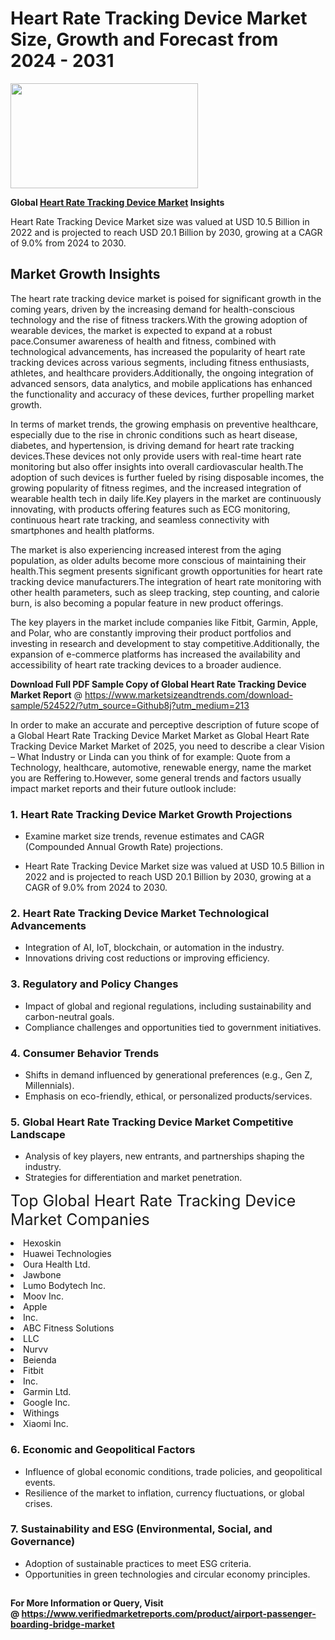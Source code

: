 <H1>Heart Rate Tracking Device Market Size, Growth and Forecast from 2024 - 2031</H1><img class="aligncenter size-medium wp-image-584254" src="https://thirdeyenews.in/wp-content/uploads/2024/09/Global-Market-Research-300x168.jpeg" alt="" width="300" height="168" /><p><strong>Global&nbsp;<a href="https://www.marketsizeandtrends.com/download-sample/524522/?utm_source=Github8j?utm_medium=213">Heart Rate Tracking Device Market</a> Insights</strong></p><p>Heart Rate Tracking Device Market size was valued at USD 10.5 Billion in 2022 and is projected to reach USD 20.1 Billion by 2030, growing at a CAGR of 9.0% from 2024 to 2030.</p><p><h2>Market Growth Insights</h2> <p>The heart rate tracking device market is poised for significant growth in the coming years, driven by the increasing demand for health-conscious technology and the rise of fitness trackers.With the growing adoption of wearable devices, the market is expected to expand at a robust pace.Consumer awareness of health and fitness, combined with technological advancements, has increased the popularity of heart rate tracking devices across various segments, including fitness enthusiasts, athletes, and healthcare providers.Additionally, the ongoing integration of advanced sensors, data analytics, and mobile applications has enhanced the functionality and accuracy of these devices, further propelling market growth.</p> <p>In terms of market trends, the growing emphasis on preventive healthcare, especially due to the rise in chronic conditions such as heart disease, diabetes, and hypertension, is driving demand for heart rate tracking devices.These devices not only provide users with real-time heart rate monitoring but also offer insights into overall cardiovascular health.The adoption of such devices is further fueled by rising disposable incomes, the growing popularity of fitness regimes, and the increased integration of wearable health tech in daily life.Key players in the market are continuously innovating, with products offering features such as ECG monitoring, continuous heart rate tracking, and seamless connectivity with smartphones and health platforms.</p> <p>The market is also experiencing increased interest from the aging population, as older adults become more conscious of maintaining their health.This segment presents significant growth opportunities for heart rate tracking device manufacturers.The integration of heart rate monitoring with other health parameters, such as sleep tracking, step counting, and calorie burn, is also becoming a popular feature in new product offerings.</p> <p>The key players in the market include companies like Fitbit, Garmin, Apple, and Polar, who are constantly improving their product portfolios and investing in research and development to stay competitive.Additionally, the expansion of e-commerce platforms has increased the availability and accessibility of heart rate tracking devices to a broader audience.</p> <p><span class=""><strong>Download Full PDF Sample Copy of Global Heart Rate Tracking Device Market Report</strong> @ <a href="https://www.marketsizeandtrends.com/download-sample/524522/?utm_source=Github8j?utm_medium=213" target="_blank">https://www.marketsizeandtrends.com/download-sample/524522/?utm_source=Github8j?utm_medium=213</a></span></p><p>In order to make an accurate and perceptive description of future scope of a Global&nbsp;Heart Rate Tracking Device Market Market as Global&nbsp;Heart Rate Tracking Device Market Market of 2025, you need to describe a clear Vision &ndash; What Industry or Linda can you think of for example: Quote from a Technology, healthcare, automotive, renewable energy, name the market you are Reffering to.However, some general trends and factors usually impact market reports and their future outlook include:</p><h3>1.&nbsp;<strong>Heart Rate Tracking Device Market Growth Projections</strong></h3><ul><li>Examine market size trends, revenue estimates and CAGR (Compounded Annual Growth Rate) projections.</li><li><p>Heart Rate Tracking Device Market size was valued at USD 10.5 Billion in 2022 and is projected to reach USD 20.1 Billion by 2030, growing at a CAGR of 9.0% from 2024 to 2030.</p></li></ul><h3>2.&nbsp;<strong>Heart Rate Tracking Device Market Technological Advancements</strong></h3><ul><li>Integration of AI, IoT, blockchain, or automation in the industry.</li><li>Innovations driving cost reductions or improving efficiency.</li></ul><h3>3.&nbsp;<strong>Regulatory and Policy Changes</strong></h3><ul><li>Impact of global and regional regulations, including sustainability and carbon-neutral goals.</li><li>Compliance challenges and opportunities tied to government initiatives.</li></ul><h3>4.&nbsp;<strong>Consumer Behavior Trends</strong></h3><ul><li>Shifts in demand influenced by generational preferences (e.g., Gen Z, Millennials).</li><li>Emphasis on eco-friendly, ethical, or personalized products/services.</li></ul><h3>5.&nbsp;<strong>Global Heart Rate Tracking Device Market Competitive Landscape</strong></h3><ul><li>Analysis of key players, new entrants, and partnerships shaping the industry.</li><li>Strategies for differentiation and market penetration.</li></ul><p data-pm-slice="1 1 []"><span style="color: inherit; font-family: inherit; font-size: 25px;">Top Global Heart Rate Tracking Device Market Companies</span></p><div class="" data-test-id=""><p><li>Hexoskin</li><li> Huawei Technologies</li><li> Oura Health Ltd.</li><li> Jawbone</li><li> Lumo Bodytech Inc.</li><li> Moov Inc.</li><li> Apple</li><li> Inc.</li><li> ABC Fitness Solutions</li><li> LLC</li><li> Nurvv</li><li> Beienda</li><li> Fitbit</li><li> Inc.</li><li> Garmin Ltd.</li><li> Google Inc.</li><li> Withings</li><li> Xiaomi Inc.</li></p></div><h3>6.&nbsp;<strong>Economic and Geopolitical Factors</strong></h3><ul><li>Influence of global economic conditions, trade policies, and geopolitical events.</li><li>Resilience of the market to inflation, currency fluctuations, or global crises.</li></ul><h3>7.&nbsp;<strong>Sustainability and ESG (Environmental, Social, and Governance)</strong></h3><ul><li>Adoption of sustainable practices to meet ESG criteria.</li><li>Opportunities in green technologies and circular economy principles.</li></ul><h2><strong style="font-size: 14px;">For More Information or Query, Visit @&nbsp;</strong><a style="background-color: #ffffff; font-size: 14px;" href="https://www.marketsizeandtrends.com/report/heart-rate-tracking-device-market/" target="_blank">https://www.verifiedmarketreports.com/product/airport-passenger-boarding-bridge-market</a></h2>